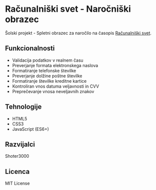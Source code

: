 # Računalniški svet - Naročniški obrazec

Šolski projekt - Spletni obrazec za naročilo na časopis [Računalniški svet](https://shoter3000.github.io/Racunalniski-svet-forma/).
## Funkcionalnosti

- Validacija podatkov v realnem času
- Preverjanje formata elektronskega naslova
- Formatiranje telefonske številke
- Preverjanje dolžine poštne številke
- Formatiranje številke kreditne kartice
- Kontroliran vnos datuma veljavnosti in CVV
- Preprečevanje vnosa neveljavnih znakov

## Tehnologije

- HTML5
- CSS3
- JavaScript (ES6+)

## Razvijalci

Shoter3000

## Licenca

MIT License

